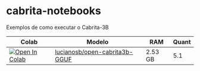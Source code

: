 # cabrita-notebooks
Exemplos de como executar o Cabrita-3B

| Colab | Modelo | RAM | Quant 
| --- | --- | --- | --- |
| [![Open In Colab](https://colab.research.google.com/assets/colab-badge.svg)](https://colab.research.google.com/github/lucianosb/cabrita-notebooks/blob/main/Rodando_Cabrita_com_llamacpp.ipynb) | [lucianosb/open-cabrita3b-GGUF](https://huggingface.co/lucianosb/open-cabrita3b-GGUF) | 2.53 GB | 5.1 |